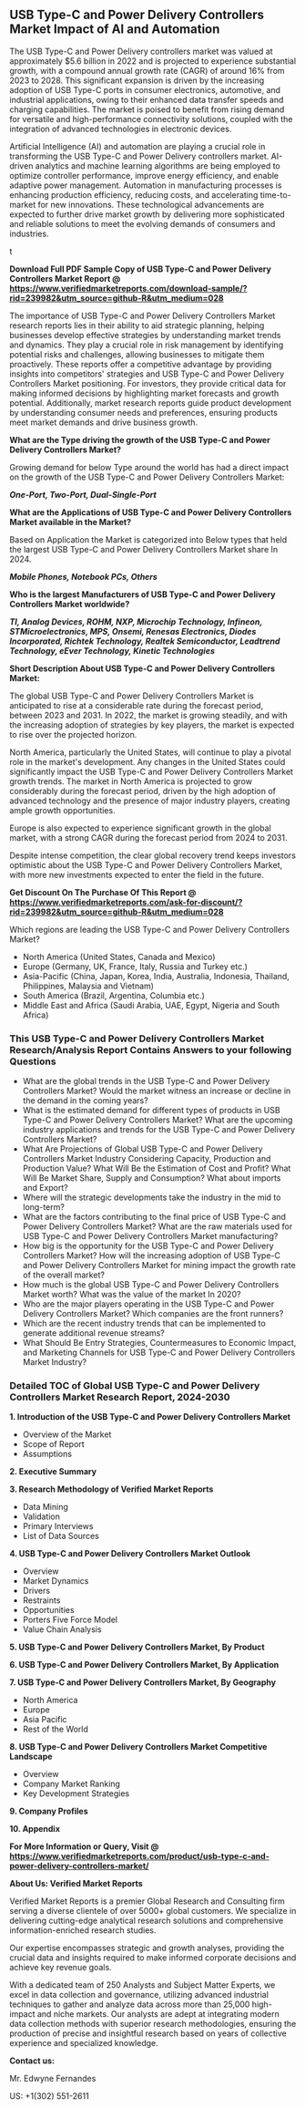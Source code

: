 <h2>USB Type-C and Power Delivery Controllers Market Impact of AI and Automation</h2><p>The USB Type-C and Power Delivery controllers market was valued at approximately $5.6 billion in 2022 and is projected to experience substantial growth, with a compound annual growth rate (CAGR) of around 16% from 2023 to 2028. This significant expansion is driven by the increasing adoption of USB Type-C ports in consumer electronics, automotive, and industrial applications, owing to their enhanced data transfer speeds and charging capabilities. The market is poised to benefit from rising demand for versatile and high-performance connectivity solutions, coupled with the integration of advanced technologies in electronic devices.</p><p>Artificial Intelligence (AI) and automation are playing a crucial role in transforming the USB Type-C and Power Delivery controllers market. AI-driven analytics and machine learning algorithms are being employed to optimize controller performance, improve energy efficiency, and enable adaptive power management. Automation in manufacturing processes is enhancing production efficiency, reducing costs, and accelerating time-to-market for new innovations. These technological advancements are expected to further drive market growth by delivering more sophisticated and reliable solutions to meet the evolving demands of consumers and industries.</p>t</p><p id="" class=""><strong>Download Full PDF Sample Copy of USB Type-C and Power Delivery Controllers Market Report @ <a href="https://www.verifiedmarketreports.com/download-sample/?rid=239982&utm_source=github-R&utm_medium=028" target="_blank">https://www.verifiedmarketreports.com/download-sample/?rid=239982&utm_source=github-R&utm_medium=028</a></strong></p><p>The importance of&nbsp;USB Type-C and Power Delivery Controllers Market research reports lies in their ability to aid strategic planning, helping businesses develop effective strategies by understanding market trends and dynamics. They play a crucial role in risk management by identifying potential risks and challenges, allowing businesses to mitigate them proactively. These reports offer a competitive advantage by providing insights into competitors' strategies and USB Type-C and Power Delivery Controllers Market positioning. For investors, they provide critical data for making informed decisions by highlighting market forecasts and growth potential. Additionally, market research reports guide product development by understanding consumer needs and preferences, ensuring products meet market demands and drive business growth.</p><p><strong>What are the&nbsp;Type driving the growth of the USB Type-C and Power Delivery Controllers Market?</strong></p><p id="" class="">Growing demand for below Type around the world has had a direct impact on the growth of the USB Type-C and Power Delivery Controllers Market:</p><em><strong>One-Port, Two-Port, Dual-Single-Port</strong></em></p><strong>What are the&nbsp;Applications&nbsp;of USB Type-C and Power Delivery Controllers Market available in the Market?</strong></p><p id="" class="">Based on Application the Market is categorized into Below types that held the largest USB Type-C and Power Delivery Controllers Market share In 2024.</p><em><strong>Mobile Phones, Notebook PCs, Others</strong></em></p><strong>Who is the largest Manufacturers of USB Type-C and Power Delivery Controllers Market worldwide?</strong></p><p><em><strong>TI, Analog Devices, ROHM, NXP, Microchip Technology, Infineon, STMicroelectronics, MPS, Onsemi, Renesas Electronics, Diodes Incorporated, Richtek Technology, Realtek Semiconductor, Leadtrend Technology, eEver Technology, Kinetic Technologies</strong></em></p><p id="" class=""><strong>Short Description About USB Type-C and Power Delivery Controllers Market:</strong></p><p>The global USB Type-C and Power Delivery Controllers Market is anticipated to rise at a considerable rate during the forecast period, between 2023 and 2031. In 2022, the market is growing steadily, and with the increasing adoption of strategies by key players, the market is expected to rise over the projected horizon.</p><p>North America, particularly the United States, will continue to play a pivotal role in the market's development. Any changes in the United States could significantly impact the USB Type-C and Power Delivery Controllers Market growth trends. The market in North America is projected to grow considerably during the forecast period, driven by the high adoption of advanced technology and the presence of major industry players, creating ample growth opportunities.</p><p>Europe is also expected to experience significant growth in the global market, with a strong CAGR during the forecast period from 2024 to 2031.</p><p>Despite intense competition, the clear global recovery trend keeps investors optimistic about the USB Type-C and Power Delivery Controllers Market, with more new investments expected to enter the field in the future.</p><p id="" class=""><strong>Get Discount On The Purchase Of This Report @ <a href="https://www.verifiedmarketreports.com/ask-for-discount/?rid=239982&utm_source=github-R&utm_medium=028" target="_blank">https://www.verifiedmarketreports.com/ask-for-discount/?rid=239982&utm_source=github-R&utm_medium=028</a></strong></p>Which regions are leading the USB Type-C and Power Delivery Controllers Market?</p><ul><li>North America (United States, Canada and Mexico)</li><li>Europe (Germany, UK, France, Italy, Russia and Turkey etc.)</li><li>Asia-Pacific (China, Japan, Korea, India, Australia, Indonesia, Thailand, Philippines, Malaysia and Vietnam)</li><li>South America (Brazil, Argentina, Columbia etc.)</li><li>Middle East and Africa (Saudi Arabia, UAE, Egypt, Nigeria and South Africa)</li></ul><h3 id="" class="">This USB Type-C and Power Delivery Controllers Market Research/Analysis Report Contains Answers to your following Questions</h3><ul><li>What are the global trends in the USB Type-C and Power Delivery Controllers Market? Would the market witness an increase or decline in the demand in the coming years?</li><li>What is the estimated demand for different types of products in USB Type-C and Power Delivery Controllers Market? What are the upcoming industry applications and trends for the USB Type-C and Power Delivery Controllers Market?</li><li>What Are Projections of Global USB Type-C and Power Delivery Controllers Market Industry Considering Capacity, Production and Production Value? What Will Be the Estimation of Cost and Profit? What Will Be Market Share, Supply and Consumption? What about imports and Export?</li><li>Where will the strategic developments take the industry in the mid to long-term?</li><li>What are the factors contributing to the final price of USB Type-C and Power Delivery Controllers Market? What are the raw materials used for USB Type-C and Power Delivery Controllers Market manufacturing?</li><li>How big is the opportunity for the USB Type-C and Power Delivery Controllers Market? How will the increasing adoption of USB Type-C and Power Delivery Controllers Market for mining impact the growth rate of the overall market?</li><li>How much is the global USB Type-C and Power Delivery Controllers Market worth? What was the value of the market In 2020?</li><li>Who are the major players operating in the USB Type-C and Power Delivery Controllers Market? Which companies are the front runners?</li><li>Which are the recent industry trends that can be implemented to generate additional revenue streams?</li><li>What Should Be Entry Strategies, Countermeasures to Economic Impact, and Marketing Channels for USB Type-C and Power Delivery Controllers Market Industry?</li></ul><h3 id="" class="">Detailed TOC of Global USB Type-C and Power Delivery Controllers Market Research Report, 2024-2030</h3><p id="" class=""><strong>1. Introduction of the USB Type-C and Power Delivery Controllers Market</strong></p><ul><li>Overview of the Market</li><li>Scope of Report</li><li>Assumptions</li></ul><p id="" class=""><strong>2. Executive Summary</strong></p><p id="" class=""><strong>3. Research Methodology of Verified Market Reports</strong></p><ul><li>Data Mining</li><li>Validation</li><li>Primary Interviews</li><li>List of Data Sources</li></ul><p id="" class=""><strong>4. USB Type-C and Power Delivery Controllers Market Outlook</strong></p><ul><li>Overview</li><li>Market Dynamics</li><li>Drivers</li><li>Restraints</li><li>Opportunities</li><li>Porters Five Force Model</li><li>Value Chain Analysis</li></ul><p id="" class=""><strong>5. USB Type-C and Power Delivery Controllers Market, By Product</strong></p><p id="" class=""><strong>6. USB Type-C and Power Delivery Controllers Market, By Application</strong></p><p id="" class=""><strong>7. USB Type-C and Power Delivery Controllers Market, By Geography</strong></p><ul><li>North America</li><li>Europe</li><li>Asia Pacific</li><li>Rest of the World</li></ul><p id="" class=""><strong>8. USB Type-C and Power Delivery Controllers Market Competitive Landscape</strong></p><ul><li>Overview</li><li>Company Market Ranking</li><li>Key Development Strategies</li></ul><p id="" class=""><strong>9. Company Profiles</strong></p><p id="" class=""><strong>10. Appendix</strong></p><p id="" class=""><strong>For More Information or Query, Visit @ <a href="https://www.verifiedmarketreports.com/product/usb-type-c-and-power-delivery-controllers-market/" target="_blank">https://www.verifiedmarketreports.com/product/usb-type-c-and-power-delivery-controllers-market/</a></strong></p><p id="" class=""><strong>About Us: Verified Market Reports</strong></p><p id="" class="">Verified Market Reports is a premier Global Research and Consulting firm serving a diverse clientele of over 5000+ global customers. We specialize in delivering cutting-edge analytical research solutions and comprehensive information-enriched research studies.</p><p id="" class="">Our expertise encompasses strategic and growth analyses, providing the crucial data and insights required to make informed corporate decisions and achieve key revenue goals.</p><p id="" class="">With a dedicated team of 250 Analysts and Subject Matter Experts, we excel in data collection and governance, utilizing advanced industrial techniques to gather and analyze data across more than 25,000 high-impact and niche markets. Our analysts are adept at integrating modern data collection methods with superior research methodologies, ensuring the production of precise and insightful research based on years of collective experience and specialized knowledge.</p><p id="" class=""><strong>Contact us:</strong></p><p id="" class="">Mr. Edwyne Fernandes</p><p id="" class="">US: +1(302) 551-2611</p>